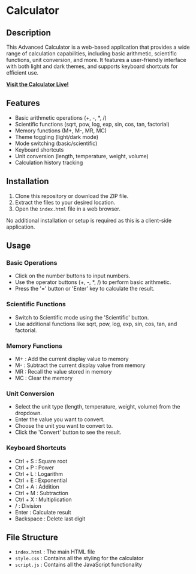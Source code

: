 # Calculator

## Description

This Advanced Calculator is a web-based application that provides a wide range of calculation capabilities, including basic arithmetic, scientific functions, unit conversion, and more. It features a user-friendly interface with both light and dark themes, and supports keyboard shortcuts for efficient use.

**[Visit the Calculator Live!](https://janhviverma.github.io/Calculator/)**

## Features

- Basic arithmetic operations (+, -, *, /)
- Scientific functions (sqrt, pow, log, exp, sin, cos, tan, factorial)
- Memory functions (M+, M-, MR, MC)
- Theme toggling (light/dark mode)
- Mode switching (basic/scientific)
- Keyboard shortcuts
- Unit conversion (length, temperature, weight, volume)
- Calculation history tracking

## Installation

1. Clone this repository or download the ZIP file.
2. Extract the files to your desired location.
3. Open the `index.html` file in a web browser.

No additional installation or setup is required as this is a client-side application.

## Usage

### Basic Operations

- Click on the number buttons to input numbers.
- Use the operator buttons (+, -, *, /) to perform basic arithmetic.
- Press the '=' button or 'Enter' key to calculate the result.

### Scientific Functions

- Switch to Scientific mode using the 'Scientific' button.
- Use additional functions like sqrt, pow, log, exp, sin, cos, tan, and factorial.

### Memory Functions

- M+ : Add the current display value to memory
- M- : Subtract the current display value from memory
- MR : Recall the value stored in memory
- MC : Clear the memory

### Unit Conversion

- Select the unit type (length, temperature, weight, volume) from the dropdown.
- Enter the value you want to convert.
- Choose the unit you want to convert to.
- Click the 'Convert' button to see the result.

### Keyboard Shortcuts

- Ctrl + S : Square root
- Ctrl + P : Power
- Ctrl + L : Logarithm
- Ctrl + E : Exponential
- Ctrl + A : Addition
- Ctrl + M : Subtraction
- Ctrl + X : Multiplication
- / : Division
- Enter : Calculate result
- Backspace : Delete last digit

## File Structure

- `index.html` : The main HTML file
- `style.css` : Contains all the styling for the calculator
- `script.js` : Contains all the JavaScript functionality
